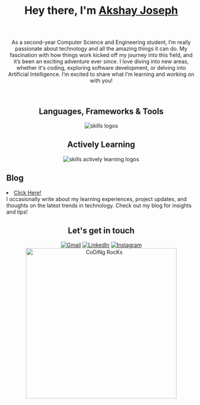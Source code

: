 <h1 align="center">
   
   Hey there, I'm [Akshay Joseph][WEBSITE] 
</h1>



<br />

<div>
  <p align="center">
As a second-year Computer Science and Engineering student, I’m really passionate about technology and all the amazing things it can do. My fascination with how things work kicked off my journey into this field, and it’s been an exciting adventure ever since. I love diving into new areas, whether it's coding, exploring software development, or delving into Artificial Intelligence. I’m excited to share what I’m learning and working on with you!
 
  </p>
</div>
<br/>
<div align="center">
  <h2>Languages, Frameworks & Tools</h2>
  <img src="https://skillicons.dev/icons?i=git,github,html,css,c,py,mysql,vscode" alt="skills logos" />
  <br /> 
  <h2>Actively Learning</h3>
  <img src="https://skillicons.dev/icons?i=py,aws" alt="skills actively learning logos">
</div>

## Blog
<li><a href="https://akshayajoseph.github.io/My-Space/">Click Here!</a></li>
I occasionally write about my learning experiences, project updates, and thoughts on the latest trends in technology. Check out my blog for insights and tips!

<h2 align="center"> Let's get in touch </h2>
<div align="center">
  <a href="mailto:akshayjoseph003@gmail.com"><img alt="Gmail" src="https://img.shields.io/badge/Gmail-D14836?style=for-the-badge&logo=gmail&logoColor=white" /></a>
  <a href="www.linkedin.com/in/akshay-joseph-668b49285"><img alt="LinkedIn" src="https://img.shields.io/badge/linkedin-%230077B5.svg?style=for-the-badge&logo=linkedin&logoColor=white" /></a>
  <a href="https://www.instagram.com/akshay.a.joseph/"><img alt="Instagram" src="https://img.shields.io/badge/instagram-%23E4405F.svg?style=for-the-badge&logo=Instagram&logoColor=white" /></a>
</div>
  
[WEBSITE]: https://akshayajoseph.github.io/Personal-Website/



<div align="center">
   <img  src="https://github.com/SP-XD/SP-XD/blob/main/images/dev-working_rounded.gif?raw=true" href="https://github.com/sp-xd" alt="CoDiNg RocKs"  width="400px"/>
</div>
<!--
**AkshayAJoseph/AkshayAJoseph** is a ✨ _special_ ✨ repository because its `README.md` (this file) appears on your GitHub profile.

Here are some ideas to get you started:

- 🔭 I’m currently working on ...
- 🌱 I’m currently learning ...
- 👯 I’m looking to collaborate on ...
- 🤔 I’m looking for help with ...
- 💬 Ask me about ...
- 📫 How to reach me: ...
- 😄 Pronouns: ...
- ⚡ Fun fact: ...
-->
